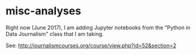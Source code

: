 # misc-analyses

Right now (June 2017), I am adding Jupyter notebooks from the "Python in Data Journalism" class that I am taking.

See: http://journalismcourses.org/course/view.php?id=52&section=2

